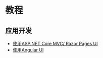 # 教程

## 应用开发

* [使用ASP.NET Core MVC/ Razor Pages UI](AspNetCore-Mvc/Part-I.md)
* [使用Angular UI](Angular/Part-I.md)
